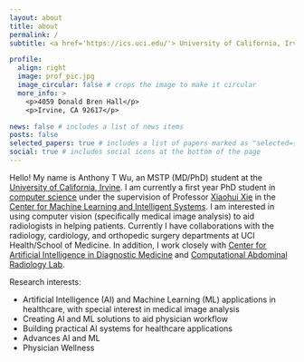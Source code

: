 ```yaml
---
layout: about
title: about
permalink: /
subtitle: <a href='https://ics.uci.edu/'> University of California, Irvine | Department of Computer Science</a> <br><a href='https://medschool.uci.edu/'> University of California, Irvine School of Medicine</a>

profile:
  align: right
  image: prof_pic.jpg
  image_circular: false # crops the image to make it circular
  more_info: >
    <p>4059 Donald Bren Hall</p>
    <p>Irvine, CA 92617</p>

news: false # includes a list of news items
posts: false
selected_papers: true # includes a list of papers marked as "selected={true}"
social: true # includes social icons at the bottom of the page
---
```


Hello! My name is Anthony T Wu, an MSTP (MD/PhD) student at the [University of California, Irvine](https://medschool.uci.edu/). I am currently a first year PhD student in [computer science](https://ics.uci.edu/) under the supervision of Professor [Xiaohui Xie](https://ics.uci.edu/~xhx/) in the [Center for Machine Learning and Intelligent Systems](https://cml.ics.uci.edu/). I am interested in using computer vision (specifically medical image analysis) to aid radiologists in helping patients. Currently I have collaborations with the radiology, cardiology, and orthopedic surgery departments at UCI Health/School of Medicine. In addition, I work closely with [Center for Artificial Intelligence in Diagnostic Medicine](https://www.caidm.som.uci.edu/) and [Computational Abdominal Radiology Lab](https://faculty.sites.uci.edu/carlab/).

Research interests:
- Artificial Intelligence (AI) and Machine Learning (ML) applications in healthcare, with special interest in medical image analysis
- Creating AI and ML solutions to aid physician workflow
- Building practical AI systems for healthcare applications
- Advances AI and ML
- Physician Wellness